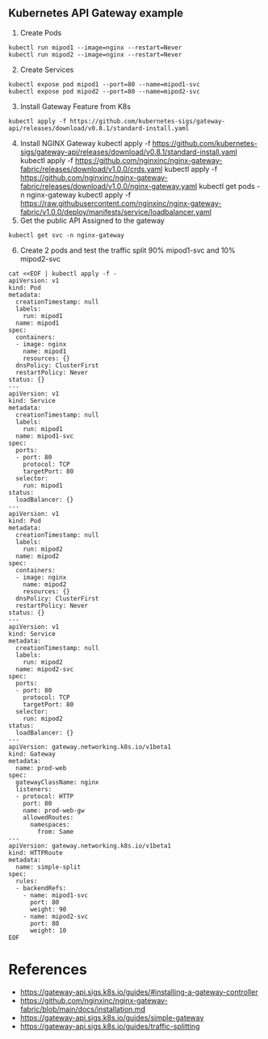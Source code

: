 ## Kubernetes API Gateway example

1. Create Pods
```
kubectl run mipod1 --image=nginx --restart=Never
kubectl run mipod2 --image=nginx --restart=Never
```
2. Create Services
```
kubectl expose pod mipod1 --port=80 --name=mipod1-svc
kubectl expose pod mipod2 --port=80 --name=mipod2-svc
```
3. Install Gateway Feature from K8s
```
kubectl apply -f https://github.com/kubernetes-sigs/gateway-api/releases/download/v0.8.1/standard-install.yaml
```
4. Install NGINX Gateway
kubectl apply -f https://github.com/kubernetes-sigs/gateway-api/releases/download/v0.8.1/standard-install.yaml
kubectl apply -f https://github.com/nginxinc/nginx-gateway-fabric/releases/download/v1.0.0/crds.yaml
kubectl apply -f https://github.com/nginxinc/nginx-gateway-fabric/releases/download/v1.0.0/nginx-gateway.yaml
kubectl get pods -n nginx-gateway
kubectl apply -f https://raw.githubusercontent.com/nginxinc/nginx-gateway-fabric/v1.0.0/deploy/manifests/service/loadbalancer.yaml
5. Get the public API Assigned to the gateway
```
kubectl get svc -n nginx-gateway
```
6. Create 2 pods and test the traffic split 90% mipod1-svc and 10% mipod2-svc
```
cat <<EOF | kubectl apply -f -
apiVersion: v1
kind: Pod
metadata:
  creationTimestamp: null
  labels:
    run: mipod1
  name: mipod1
spec:
  containers:
  - image: nginx
    name: mipod1
    resources: {}
  dnsPolicy: ClusterFirst
  restartPolicy: Never
status: {}
---
apiVersion: v1
kind: Service
metadata:
  creationTimestamp: null
  labels:
    run: mipod1
  name: mipod1-svc
spec:
  ports:
  - port: 80
    protocol: TCP
    targetPort: 80
  selector:
    run: mipod1
status:
  loadBalancer: {}
---
apiVersion: v1
kind: Pod
metadata:
  creationTimestamp: null
  labels:
    run: mipod2
  name: mipod2
spec:
  containers:
  - image: nginx
    name: mipod2
    resources: {}
  dnsPolicy: ClusterFirst
  restartPolicy: Never
status: {}
---
apiVersion: v1
kind: Service
metadata:
  creationTimestamp: null
  labels:
    run: mipod2
  name: mipod2-svc
spec:
  ports:
  - port: 80
    protocol: TCP
    targetPort: 80
  selector:
    run: mipod2
status:
  loadBalancer: {}
---
apiVersion: gateway.networking.k8s.io/v1beta1
kind: Gateway
metadata:
  name: prod-web
spec:
  gatewayClassName: nginx
  listeners:
  - protocol: HTTP
    port: 80
    name: prod-web-gw
    allowedRoutes:
      namespaces:
        from: Same
---
apiVersion: gateway.networking.k8s.io/v1beta1
kind: HTTPRoute
metadata:
  name: simple-split
spec:
  rules:
  - backendRefs:
    - name: mipod1-svc
      port: 80
      weight: 90
    - name: mipod2-svc
      port: 80
      weight: 10
EOF
```

# References
- https://gateway-api.sigs.k8s.io/guides/#installing-a-gateway-controller
- https://github.com/nginxinc/nginx-gateway-fabric/blob/main/docs/installation.md
- https://gateway-api.sigs.k8s.io/guides/simple-gateway
- https://gateway-api.sigs.k8s.io/guides/traffic-splitting

